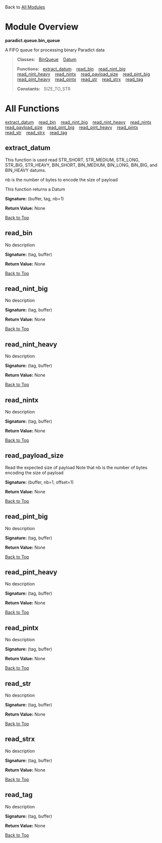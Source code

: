 Back to [All Modules](https://github.com/pyrustic/paradict/blob/master/docs/modules/README.md#readme)

# Module Overview

**paradict.queue.bin\_queue**
 
A FIFO queue for processing binary Paradict data

> **Classes:** &nbsp; [BinQueue](https://github.com/pyrustic/paradict/blob/master/docs/modules/content/paradict.queue.bin_queue/content/classes/BinQueue.md#class-binqueue) &nbsp;&nbsp; [Datum](https://github.com/pyrustic/paradict/blob/master/docs/modules/content/paradict.queue.bin_queue/content/classes/Datum.md#class-datum)
>
> **Functions:** &nbsp; [extract\_datum](#extract_datum) &nbsp;&nbsp; [read\_bin](#read_bin) &nbsp;&nbsp; [read\_nint\_big](#read_nint_big) &nbsp;&nbsp; [read\_nint\_heavy](#read_nint_heavy) &nbsp;&nbsp; [read\_nintx](#read_nintx) &nbsp;&nbsp; [read\_payload\_size](#read_payload_size) &nbsp;&nbsp; [read\_pint\_big](#read_pint_big) &nbsp;&nbsp; [read\_pint\_heavy](#read_pint_heavy) &nbsp;&nbsp; [read\_pintx](#read_pintx) &nbsp;&nbsp; [read\_str](#read_str) &nbsp;&nbsp; [read\_strx](#read_strx) &nbsp;&nbsp; [read\_tag](#read_tag)
>
> **Constants:** &nbsp; SIZE_TO_STR

# All Functions
[extract\_datum](#extract_datum) &nbsp;&nbsp; [read\_bin](#read_bin) &nbsp;&nbsp; [read\_nint\_big](#read_nint_big) &nbsp;&nbsp; [read\_nint\_heavy](#read_nint_heavy) &nbsp;&nbsp; [read\_nintx](#read_nintx) &nbsp;&nbsp; [read\_payload\_size](#read_payload_size) &nbsp;&nbsp; [read\_pint\_big](#read_pint_big) &nbsp;&nbsp; [read\_pint\_heavy](#read_pint_heavy) &nbsp;&nbsp; [read\_pintx](#read_pintx) &nbsp;&nbsp; [read\_str](#read_str) &nbsp;&nbsp; [read\_strx](#read_strx) &nbsp;&nbsp; [read\_tag](#read_tag)

## extract\_datum
This function is used read STR_SHORT, STR_MEDIUM, STR_LONG, STR_BIG,
 STR_HEAVY, BIN_SHORT, BIN_MEDIUM, BIN_LONG, BIN_BIG, and BIN_HEAVY datums.

nb is the number of bytes to encode the size of payload

This function returns a Datum



**Signature:** (buffer, tag, nb=1)





**Return Value:** None

[Back to Top](#module-overview)


## read\_bin
No description



**Signature:** (tag, buffer)





**Return Value:** None

[Back to Top](#module-overview)


## read\_nint\_big
No description



**Signature:** (tag, buffer)





**Return Value:** None

[Back to Top](#module-overview)


## read\_nint\_heavy
No description



**Signature:** (tag, buffer)





**Return Value:** None

[Back to Top](#module-overview)


## read\_nintx
No description



**Signature:** (tag, buffer)





**Return Value:** None

[Back to Top](#module-overview)


## read\_payload\_size
Read the expected size of payload
Note that nb is the number of bytes encoding the size of payload



**Signature:** (buffer, nb=1, offset=1)





**Return Value:** None

[Back to Top](#module-overview)


## read\_pint\_big
No description



**Signature:** (tag, buffer)





**Return Value:** None

[Back to Top](#module-overview)


## read\_pint\_heavy
No description



**Signature:** (tag, buffer)





**Return Value:** None

[Back to Top](#module-overview)


## read\_pintx
No description



**Signature:** (tag, buffer)





**Return Value:** None

[Back to Top](#module-overview)


## read\_str
No description



**Signature:** (tag, buffer)





**Return Value:** None

[Back to Top](#module-overview)


## read\_strx
No description



**Signature:** (tag, buffer)





**Return Value:** None

[Back to Top](#module-overview)


## read\_tag
No description



**Signature:** (tag, buffer)





**Return Value:** None

[Back to Top](#module-overview)


